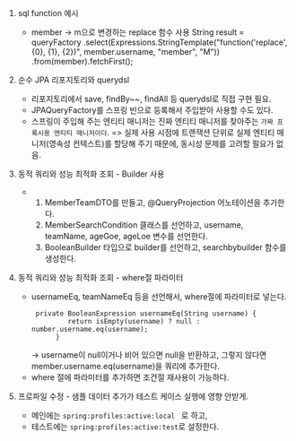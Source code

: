 1. sql function 예시
   - member -> m으로 변경하는 replace 함수 사용
     String result = queryFactory
                               .select(Expressions.StringTemplate("function('replace', {0}, {1}, {2})", member.username, "member", "M"))
                               .from(member).fetchFirst();


2. 순수 JPA 리포지토리와 querydsl
   - 리포지토리에서 save, findBy~~, findAll 등 querydsl로 직접 구현 필요.
   - JPAQueryFactory를 스프링 빈으로 등록해서 주입받아 사용할 수도 있다.
   - 스프링이 주입해 주는 엔티티 매니저는 진짜 엔티티 매니저를 찾아주는 `가짜 프록시용 엔티티 매니저이다`.
     => 실제 사용 시점에 트랜잭션 단위로 실제 엔티티 매니저(영속성 컨텍스트)를 할당해 주기 때문에, 동시성 문제를 고려할 필요가 없음.

3. 동적 쿼리와 성능 최적화 조회 - Builder 사용
   - 1. MemberTeamDTO를 만들고, @QueryProjection 어노테이션을 추가한다.
     2. MemberSearchCondition 클래스를 선언하고, username, teamName, ageGoe, ageLoe 변수를 선언한다.
     3. BooleanBuilder 타입으로 builder를 선언하고, searchbybuilder 함수를 생성한다.

4. 동적 쿼리와 성능 최적화 조회 - where절 파라미터
   - usernameEq, teamNameEq 등을 선언해서, where절에 파라미터로 넣는다.
     ```
      private BooleanExpression usernameEq(String username) {
              return isEmpty(username) ? null : number.username.eq(username);
           }
     ```
     -> username이 null이거나 비어 있으면 null을 반환하고, 그렇지 않다면 member.username.eq(username)을 쿼리에 추가한다.
   - where 절에 파라미터를 추가하면 조건절 재사용이 가능하다.

5. 프로파일 수정 - 샘플 데이터 추가가 테스트 케이스 실행에 영향 안받게.
   - 메인에는 ``` spring:profiles:active:local  ``` 로 하고,
   - 테스트에는 ``` spring:profiles:active:test ```로 설정한다.
  

